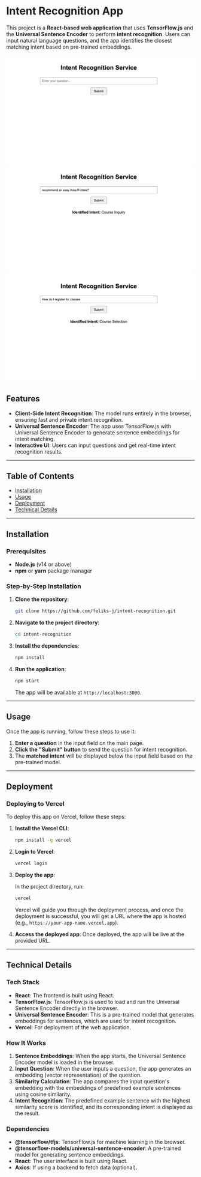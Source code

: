 # **Intent Recognition App**

This project is a **React-based web application** that uses **TensorFlow.js** and the **Universal Sentence Encoder** to perform **intent recognition**. Users can input natural language questions, and the app identifies the closest matching intent based on pre-trained embeddings.

![alt text](image.png)
![alt text](image-1.png)
![alt text](image-2.png)
## **Features**

- **Client-Side Intent Recognition**: The model runs entirely in the browser, ensuring fast and private intent recognition.
- **Universal Sentence Encoder**: The app uses TensorFlow.js with Universal Sentence Encoder to generate sentence embeddings for intent matching.
- **Interactive UI**: Users can input questions and get real-time intent recognition results.

---

## **Table of Contents**

- [Installation](#installation)
- [Usage](#usage)
- [Deployment](#deployment)
- [Technical Details](#technical-details)

---

## **Installation**

### **Prerequisites**

- **Node.js** (v14 or above)
- **npm** or **yarn** package manager

### **Step-by-Step Installation**

1. **Clone the repository**:

   ```bash
   git clone https://github.com/feliks-j/intent-recognition.git
   ```

2. **Navigate to the project directory**:

   ```bash
   cd intent-recognition
   ```

3. **Install the dependencies**:

   ```bash
   npm install
   ```

4. **Run the application**:
   ```bash
   npm start
   ```

   The app will be available at `http://localhost:3000`.

---

## **Usage**

Once the app is running, follow these steps to use it:

1. **Enter a question** in the input field on the main page.
2. **Click the "Submit" button** to send the question for intent recognition.
3. The **matched intent** will be displayed below the input field based on the pre-trained model.

---

## **Deployment**

### **Deploying to Vercel**

To deploy this app on Vercel, follow these steps:

1. **Install the Vercel CLI**:

   ```bash
   npm install -g vercel
   ```

2. **Login to Vercel**:

   ```bash
   vercel login
   ```

3. **Deploy the app**:

   In the project directory, run:

   ```bash
   vercel
   ```

   Vercel will guide you through the deployment process, and once the deployment is successful, you will get a URL where the app is hosted (e.g., `https://your-app-name.vercel.app`).

4. **Access the deployed app**: Once deployed, the app will be live at the provided URL.

---

## **Technical Details**

### **Tech Stack**

- **React**: The frontend is built using React.
- **TensorFlow.js**: TensorFlow.js is used to load and run the Universal Sentence Encoder directly in the browser.
- **Universal Sentence Encoder**: This is a pre-trained model that generates embeddings for sentences, which are used for intent recognition.
- **Vercel**: For deployment of the web application.

### **How It Works**

1. **Sentence Embeddings**: When the app starts, the Universal Sentence Encoder model is loaded in the browser.
2. **Input Question**: When the user inputs a question, the app generates an embedding (vector representation) of the question.
3. **Similarity Calculation**: The app compares the input question's embedding with the embeddings of predefined example sentences using cosine similarity.
4. **Intent Recognition**: The predefined example sentence with the highest similarity score is identified, and its corresponding intent is displayed as the result.

### **Dependencies**

- **@tensorflow/tfjs**: TensorFlow.js for machine learning in the browser.
- **@tensorflow-models/universal-sentence-encoder**: A pre-trained model for generating sentence embeddings.
- **React**: The user interface is built using React.
- **Axios**: If using a backend to fetch data (optional).
